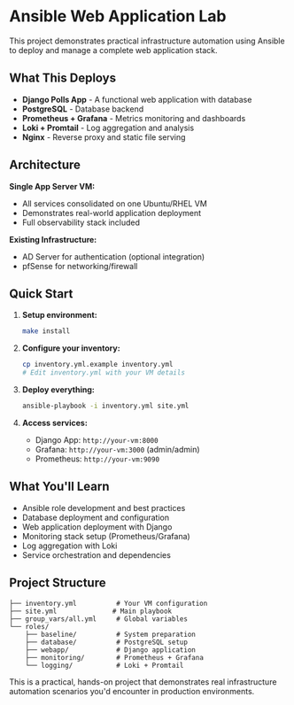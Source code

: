 # Ansible Web Application Lab

This project demonstrates practical infrastructure automation using Ansible to deploy and manage a complete web application stack.

## What This Deploys

- **Django Polls App** - A functional web application with database
- **PostgreSQL** - Database backend
- **Prometheus + Grafana** - Metrics monitoring and dashboards
- **Loki + Promtail** - Log aggregation and analysis
- **Nginx** - Reverse proxy and static file serving

## Architecture

**Single App Server VM:**
- All services consolidated on one Ubuntu/RHEL VM
- Demonstrates real-world application deployment
- Full observability stack included

**Existing Infrastructure:**
- AD Server for authentication (optional integration)
- pfSense for networking/firewall

## Quick Start

1. **Setup environment:**
   ```bash
   make install
   ```

2. **Configure your inventory:**
   ```bash
   cp inventory.yml.example inventory.yml
   # Edit inventory.yml with your VM details
   ```

3. **Deploy everything:**
   ```bash
   ansible-playbook -i inventory.yml site.yml
   ```

4. **Access services:**
   - Django App: `http://your-vm:8000`
   - Grafana: `http://your-vm:3000` (admin/admin)
   - Prometheus: `http://your-vm:9090`

## What You'll Learn

- Ansible role development and best practices
- Database deployment and configuration
- Web application deployment with Django
- Monitoring stack setup (Prometheus/Grafana)
- Log aggregation with Loki
- Service orchestration and dependencies

## Project Structure

```
├── inventory.yml          # Your VM configuration
├── site.yml              # Main playbook
├── group_vars/all.yml     # Global variables
└── roles/
    ├── baseline/          # System preparation
    ├── database/          # PostgreSQL setup
    ├── webapp/            # Django application
    ├── monitoring/        # Prometheus + Grafana
    └── logging/           # Loki + Promtail
```

This is a practical, hands-on project that demonstrates real infrastructure automation scenarios you'd encounter in production environments.